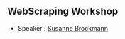 ## WebScraping Workshop

- Speaker : [Susanne Brockmann](https://www.linkedin.com/in/susanne-brockmann/) 